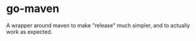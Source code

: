 # go-maven
A wrapper around maven to make "release" much simpler, and to actually work as expected.
